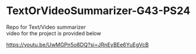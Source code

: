 # TextOrVideoSummarizer-G43-PS24
Repo for Text/Video summarizer<br>
video for the project is provided below<br>

https://youtu.be/UwMGPn5o8DQ?si=JRnEyBEe6YuEgVcB

